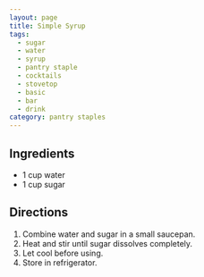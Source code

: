 ```yaml
---
layout: page
title: Simple Syrup
tags:
  - sugar
  - water
  - syrup
  - pantry staple
  - cocktails
  - stovetop
  - basic
  - bar
  - drink
category: pantry staples
---
```


## Ingredients
* 1 cup water
* 1 cup sugar

## Directions
1. Combine water and sugar in a small saucepan.
2. Heat and stir until sugar dissolves completely.
3. Let cool before using.
4. Store in refrigerator.
